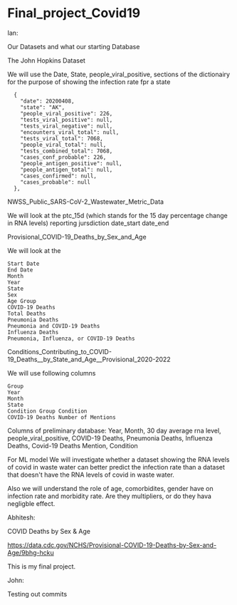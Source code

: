 # Final_project_Covid19



Ian:


Our Datasets and what our starting Database


The John Hopkins Dataset

We will use the Date, State, people_viral_positive, sections of the
dictionairy for the purpose of showing the infection rate fpr a state

	  {
	    "date": 20200408,
	    "state": "AK",
	    "people_viral_positive": 226,
	    "tests_viral_positive": null,
	    "tests_viral_negative": null,
	    "encounters_viral_total": null,
	    "tests_viral_total": 7068,
	    "people_viral_total": null,
	    "tests_combined_total": 7068,
	    "cases_conf_probable": 226,
	    "people_antigen_positive": null,
	    "people_antigen_total": null,
	    "cases_confirmed": null,
	    "cases_probable": null
	  },


NWSS_Public_SARS-CoV-2_Wastewater_Metric_Data


We will look at the 
	ptc_15d (which stands for the 15 day percentage change in RNA levels)
	reporting jursdiction
	date_start
	date_end 

Provisional_COVID-19_Deaths_by_Sex_and_Age

We will look at the

	Start Date
	End Date
	Month
	Year
	State
	Sex
	Age Group
	COVID-19 Deaths 
	Total Deaths
	Pneumonia Deaths	
	Pneumonia and COVID-19 Deaths	
	Influenza Deaths	
	Pneumonia, Influenza, or COVID-19 Deaths


Conditions_Contributing_to_COVID-19_Deaths__by_State_and_Age__Provisional_2020-2022

We will use following columns
	
	Group	
	Year	
	Month	
	State	
	Condition Group	Condition	
	COVID-19 Deaths	Number of Mentions	


Columns of preliminary database: 
		Year, 
		Month, 
		30 day average rna level, 
		people_viral_positive, 
		COVID-19 Deaths,
		Pneumonia Deaths, 
		Influenza Deaths, 
		Covid-19 Deaths Mention, 
		Condition


For ML model 
We will investigate whether a dataset showing the RNA levels of covid in waste water
can better predict the infection rate than a dataset that doesn't have the RNA levels
of covid in waste water. 


Also we will understand the role of age, comorbidites, gender have on infection rate
and morbidity rate. Are they multipliers, or do they hava negligble effect.




Abhitesh:

COVID Deaths by Sex & Age

https://data.cdc.gov/NCHS/Provisional-COVID-19-Deaths-by-Sex-and-Age/9bhg-hcku


This is my final project.

John:

Testing out commits
